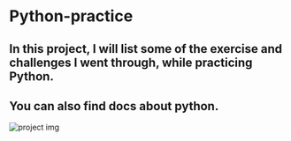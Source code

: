 # Python-practice

## In this project, I will list some of the exercise and challenges I went through, while practicing Python.

## You can also find docs about python.


![project img](/python.png)